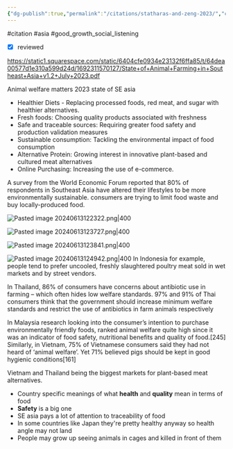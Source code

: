 ```yaml
---
{"dg-publish":true,"permalink":"/citations/statharas-and-zeng-2023/","created":"2024-06-13T12:20:55.962+01:00","updated":"2025-10-10T23:59:10.772+01:00"}
---
```


#citation #asia #good_growth_social_listening 

- [x] reviewed

https://static1.squarespace.com/static/6404cfe0934e23132f6ffa85/t/64dea00577d1e310a599d24d/1692311570127/State+of+Animal+Farming+in+Southeast+Asia+v1.2+July+2023.pdf

Animal welfare matters 2023 state of SE asia 

- Healthier Diets - Replacing processed foods, red meat, and sugar with healthier alternatives.
- Fresh foods: Choosing quality products associated with freshness
- Safe and traceable sources: Requiring greater food safety and production validation measures
- Sustainable consumption: Tackling the environmental impact of food consumption
- Alternative Protein: Growing interest in innovative plant-based and cultured meat alternatives 
- Online Purchasing: Increasing the use of e-commerce.

A survey from the World Economic Forum reported that 80% of respondents in Southeast Asia have altered their lifestyles to be more environmentally sustainable. consumers are trying to limit food waste and buy locally-produced food.

![Pasted image 20240613122322.png|400](/img/user/Pasted%20image%2020240613122322.png)

![Pasted image 20240613123727.png|400](/img/user/Pasted%20image%2020240613123727.png)

![Pasted image 20240613123841.png|400](/img/user/Pasted%20image%2020240613123841.png)

![Pasted image 20240613124942.png|400](/img/user/Pasted%20image%2020240613124942.png)
Ιn Indonesia for example, people tend to prefer uncooled, freshly slaughtered poultry meat sold in wet markets and by street vendors.

In Thailand, 86% of consumers have concerns about antibiotic use in farming – which often hides low welfare standards. 97% and 91% of Thai consumers think that the government should increase minimum welfare standards and restrict the use of antibiotics in farm animals respectively

In Malaysia research looking into the consumer’s intention to purchase environmentally friendly foods, ranked animal welfare quite high since it was an indicator of food safety, nutritional benefits and quality of food.[245] Similarly, in Vietnam, 75% of Vietnamese consumers said they had not heard of ‘animal welfare’. Yet 71% believed pigs should be kept in good hygienic conditions[161]

Vietnam and Thailand being the biggest markets for plant-based meat alternatives.

- Country specific meanings of what **health** and **quality** mean in terms of food
- **Safety** is a big one
- SE asia pays a lot of attention to traceability of food
- In some countries like Japan they're pretty healthy anyway so health angle may not land
- People may grow up seeing animals in cages and killed in front of them
